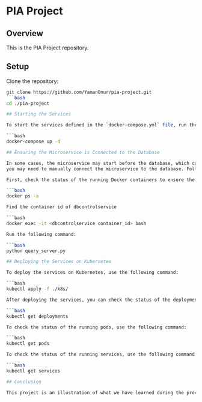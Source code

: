 # PIA Project

## Overview

This is the PIA Project repository.

## Setup

Clone the repository:
   ```bash
   git clone https://github.com/YamanOnur/pia-project.git
   ```bash
   cd ./pia-project

## Starting the Services

To start the services defined in the `docker-compose.yml` file, run the following command:

```bash
   docker-compose up -d

## Ensuring the Microservice is Connected to the Database

In some cases, the microservice may start before the database, which can cause connection issues. To resolve this, 
you may need to manually connect the microservice to the database. Follow these steps:

First, check the status of the running Docker containers to ensure the database is running:

```bash
   docker ps -a

Find the container id of dbcontrolservice

```bash
docker exec -it <dbcontrolservice container_id> bash

Run the following command:

```bash
   python query_server.py

## Deploying the Services on Kubernetes

To deploy the services on Kubernetes, use the following command:

```bash
   kubectl apply -f ./k8s/

After deploying the services, you can check the status of the deployments with the following command:

```bash
   kubectl get deployments

To check the status of the running pods, use the following command:

```bash
   kubectl get pods

To check the status of the running services, use the following command:

```bash
   kubectl get services

## Conclusion

This project is an illustration of what we have learned during the process and serves as a reference for what we can achieve in the future.

